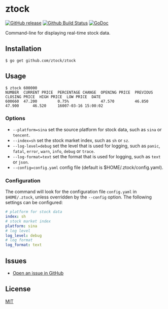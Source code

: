 # ztock

[![GitHub release](https://img.shields.io/github/release/ztock/ztock.svg)](https://github.com/ztock/ztock/releases)
[![Github Build Status](https://github.com/ztock/ztock/workflows/Go/badge.svg?branch=main)](https://github.com/ztock/ztock/actions?query=workflow%3AGo+branch%3Amain)
[![GoDoc](https://godoc.org/github.com/ztock/ztock?status.svg)](https://godoc.org/github.com/ztock/ztock)

Command-line for displaying real-time stock data.

## Installation

```shell
$ go get github.com/ztock/ztock
```

## Usage

```shell
$ ztock 600000
NUMBER  CURRENT PRICE  PERCENTAGE CHANGE  OPENING PRICE  PREVIOUS CLOSING PRICE  HIGH PRICE  LOW PRICE  DATE
600660  47.200         0.75%              47.570         46.850                  47.900      46.520     16007-03-16 15:00:02
```

### Options

- `--platform=sina` set the source platform for stock data, such as `sina` or `tencent`.
- `--index=sh` set the stock market index, such as `sh` or `sz`.
- `--log-level=debug` set the level that is used for logging, such as `panic`, `fatal`, `error`, `warn`, `info`, `debug` or `trace`.
- `--log-format=text` set the format that is used for logging, such as `text` or `json`.
- `--config=config.yaml` config file (default is $HOME/.ztock/config.yaml).

### Configuration

The command will look for the configuration file `config.yaml` in `$HOME/.ztock`, unless overridden by the `--config` option.
The following settings can be configured:

```yaml
# platform for stock data
index: sh
# stock market index
platform: sina
# log level
log_level: debug
# log format
log_format: text
```

## Issues

- [Open an issue in GitHub](https://github.com/ztock/ztock/issues)

## License

[MIT](LICENSE)
